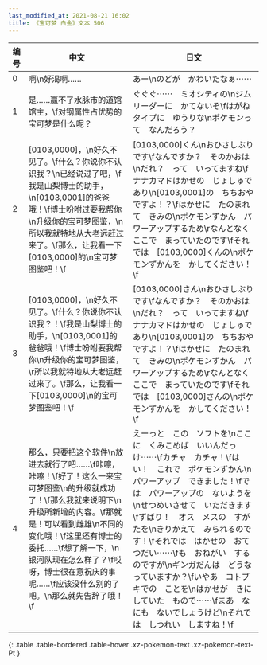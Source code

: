```yaml
---
last_modified_at: 2021-08-21 16:02
title: 《宝可梦 白金》文本 506
---
```

| 编号 | 中文 | 日文 |
| ---- | ---- | ---- |
| 0 | 啊\n好渴啊…… | あー\nのどが　かわいたなぁ⋯⋯ |
| 1 | 是……赢不了水脉市的道馆馆主，\f对钢属性占优势的宝可梦是什么呢？ | ぐぐぐ⋯⋯　ミオシティの\nジムリーダーに　かてないぞ\fはがねタイプに　ゆうりな\nポケモンって　なんだろう？ |
| 2 | [0103,0000]，\n好久不见了。\f什么？你说你不认识我？\n已经说过了吧，\f我是山梨博士的助手，\n[0103,0001]的爸爸哦！\f博士吩咐过要我帮你\n升级你的宝可梦图鉴，\n所以我就特地从大老远赶过来了。\f那么，让我看一下[0103,0000]的\n宝可梦图鉴吧！\f | [0103,0000]くん\nおひさしぶりです\fなんですか？　そのかおは\nだれ？　って　いってますね\fナナカマドはかせの　じょしゅであり\n[0103,0001]の　ちちおや　ですよ！？\fはかせに　たのまれて　きみの\nポケモンずかん　パワーアップするため\rなんとなく　ここで　まっていたのです\fそれでは　[0103,0000]くんの\nポケモンずかんを　かしてください！\f |
| 3 | [0103,0000]，\n好久不见了。\f什么？你说你不认识我？！\f我是山梨博士的助手，\n[0103,0001]的爸爸哦！\f博士吩咐要我帮你\n升级你的宝可梦图鉴，\r所以我就特地从大老远赶过来了。\f那么，让我看一下[0103,0000]\n的宝可梦图鉴吧！\f | [0103,0000]さん\nおひさしぶりです\fなんですか？　そのかおは\nだれ？　って　いってますね\fナナカマドはかせの　じょしゅであり\n[0103,0001]の　ちちおや　ですよ！？\fはかせに　たのまれて　きみの\nポケモンずかん　パワーアップするため\rなんとなく　ここで　まっていたのです\fそれでは　[0103,0000]さんの\nポケモンずかんを　かしてください！\f |
| 4 | 那么，只要把这个软件\n放进去就行了吧……\f咔嚓，咔嚓！\f好了！这么一来宝可梦图鉴\n的升级就成功了！\f那么我就来说明下\n升级所新增的内容。\f那就是！可以看到雌雄\n不同的变化哦！\f这里还有博士的委托……\f想了解一下，\n银河队现在怎么样了？\f哎呀，博士很在意祝庆的事呢……\f应该没什么别的了吧。\n那么就先告辞了哦！\f | えーっと　この　ソフトを\nここに　くみこめば　いいんだっけ⋯⋯\fカチャ　カチャ！\fはい！　これで　ポケモンずかん\nパワーアップ　できました！\fでは　パワーアップの　ないようを\nせつめいさせて　いただきます\fずばり！　オス　メスの　すがたを\nきりかえて　みられるのです！\fそれでは　はかせの　おてつだい⋯⋯\fも　おねがい　するのですが\nギンガだんは　どうなっていますか？\fいやあ　コトブキでの　ことを\nはかせが　きにしていた　もので⋯⋯\fまあ　なにも　ないでしょうけど\nそれでは　しつれい　しますね！\f |
{: .table .table-bordered .table-hover .xz-pokemon-text .xz-pokemon-text-Pt }
